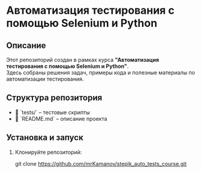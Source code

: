
# Автоматизация тестирования с помощью Selenium и Python  

## Описание  
Этот репозиторий создан в рамках курса **"Автоматизация тестирования с помощью Selenium и Python"**.  
Здесь собраны решения задач, примеры кода и полезные материалы по автоматизации тестирования.  

## Структура репозитория  
- 📂 \`tests/\` – тестовые скрипты
- 📄 \`README.md\` – описание проекта  

## Установка и запуск  
1. Клонируйте репозиторий:  
   
   git clone https://github.com/mrKamanov/stepik_auto_tests_course.git
